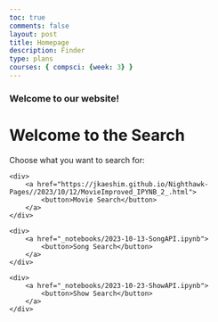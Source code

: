 ```yaml
---
toc: true
comments: false
layout: post
title: Homepage
description: Finder
type: plans
courses: { compsci: {week: 3} }
---
```


### Welcome to our website!

<html>
<head>
    <title>Search Homepage</title>
</head>
<body>
    <h1>Welcome to the Search</h1>
    <p>Choose what you want to search for:</p>

    <div>
        <a href="https://jkaeshim.github.io/Nighthawk-Pages//2023/10/12/MovieImproved_IPYNB_2_.html">
            <button>Movie Search</button>
        </a>
    </div>

    <div>
        <a href="_notebooks/2023-10-13-SongAPI.ipynb">
            <button>Song Search</button>
        </a>
    </div>

    <div>
        <a href="_notebooks/2023-10-23-ShowAPI.ipynb">
            <button>Show Search</button>
        </a>
    </div>
</body>
</html>
